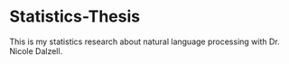 # Statistics-Thesis
This is my statistics research about natural language processing with Dr. Nicole Dalzell.

